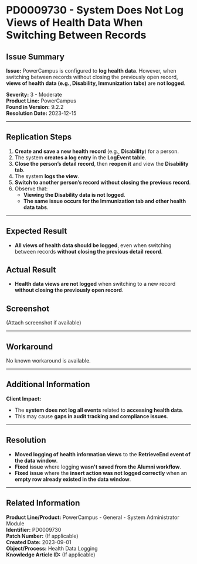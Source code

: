 # PD0009730 - System Does Not Log Views of Health Data When Switching Between Records

## Issue Summary
**Issue:** PowerCampus is configured to **log health data**. However, when switching between records without closing the previously open record, **views of health data (e.g., Disability, Immunization tabs)** are **not logged**.

**Severity:** 3 - Moderate  
**Product Line:** PowerCampus  
**Found in Version:** 9.2.2  
**Resolution Date:** 2023-12-15  

---

## Replication Steps
1. **Create and save a new health record** (e.g., **Disability**) for a person.
2. The system **creates a log entry** in the **LogEvent table**.
3. **Close the person’s detail record**, then **reopen it** and view the **Disability tab**.
4. The system **logs the view**.
5. **Switch to another person’s record without closing the previous record**.
6. Observe that:
   - **Viewing the Disability data is not logged**.
   - **The same issue occurs for the Immunization tab and other health data tabs**.

---

## Expected Result
- **All views of health data should be logged**, even when switching between records **without closing the previous detail record**.

## Actual Result
- **Health data views are not logged** when switching to a new record **without closing the previously open record**.

## Screenshot
(Attach screenshot if available)

---

## Workaround
No known workaround is available.

---

## Additional Information
**Client Impact:**
- The **system does not log all events** related to **accessing health data**.
- This may cause **gaps in audit tracking and compliance issues**.

---

## Resolution
- **Moved logging of health information views** to the **RetrieveEnd event of the data window**.
- **Fixed issue** where logging **wasn't saved from the Alumni workflow**.
- **Fixed issue** where the **insert action was not logged correctly** when an **empty row already existed in the data window**.

---

## Related Information
**Product Line/Product:** PowerCampus - General - System Administrator Module  
**Identifier:** PD0009730  
**Patch Number:** (If applicable)  
**Created Date:** 2023-09-01  
**Object/Process:** Health Data Logging  
**Knowledge Article ID:** (If applicable)

